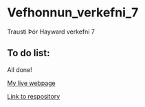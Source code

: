 # Vefhonnun_verkefni_7
 Trausti Þór Hayward verkefni 7
 
 ## To do list: 

 All done!

 
[My live webpage](web/index.html)

[Link to respository](https://thetimidmew.github.io/Vefhonnun_verkefni_7/)


